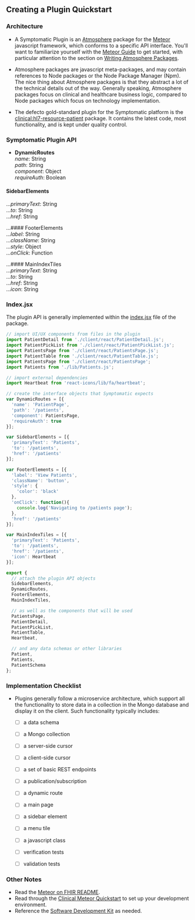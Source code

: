 ## Creating a Plugin Quickstart  

### Architecture  
- A Symptomatic Plugin is an [Atmosphere](https://atmospherejs.com) package for the [Meteor](https://www.meteor.com/) javascript framework, which conforms to a specific API interface.  You'll want to familiarize yourself with the [Meteor Guide](https://guide.meteor.com/) to get started, with particular attention to the section on [Writing Atmosphere Packages](https://guide.meteor.com/writing-atmosphere-packages.html).

- Atmosphere packages are javascript meta-packages, and may contain references to Node packages or the Node Package Manager (Npm).  The nice thing about Atmosphere packages is that they abstract a lot of the technical details out of the way.  Generally speaking, Atmosphere packages focus on clinical and healthcare business logic, compared to Node packages which focus on technology implementation.

- The defecto gold-standard plugin for the Symptomatic platform is the [clinical:hl7-resource-patient](https://github.com/clinical-meteor/hl7-resource-patient) package. It contains the latest code, most functionality, and is kept under quality control.  


### Symptomatic Plugin API  

- **DynamicRoutes**   
  _name_: String  
  _path_: String  
  _component_: Object  
  _requireAuth_: Boolean  

#### SidebarElements  
..._primaryText_: String    
..._to_: String   
..._href_: String  

...#### FooterElements  
..._label_: String    
..._className_: String    
..._style_: Object  
..._onClick_: Function    

...#### MainIndexTiles    
..._primaryText_: String    
..._to_: String   
..._href_: String   
..._icon_: String   


### Index.jsx  

The plugin API is generally implemented within the [index.jsx](https://github.com/clinical-meteor/hl7-resource-patient/blob/master/index.jsx) file of the package.  


```js
// import UI/UX components from files in the plugin
import PatientDetail from './client/react/PatientDetail.js';
import PatientPickList from './client/react/PatientPickList.js';
import PatientsPage from './client/react/PatientsPage.js';
import PatientTable from './client/react/PatientTable.js';
import PatientsPage from './client/react/PatientsPage';
import Patients from './lib/Patients.js';

// import external dependencies 
import Heartbeat from 'react-icons/lib/fa/heartbeat';

// create the interface objects that Symptomatic expects
var DynamicRoutes = [{
  'name': 'PatientPage',
  'path': '/patients',
  'component': PatientsPage,
  'requireAuth': true
}];

var SidebarElements = [{
  'primaryText': 'Patients',
  'to': '/patients',
  'href': '/patients'
}];

var FooterElements = [{
  'label': 'View Patients',
  'className': 'button',
  'style': {
    'color': 'black'
  },
  'onClick': function(){
    console.log('Navigating to /patients page');
  },
  'href': '/patients'
}];

var MainIndexTiles = [{
  'primaryText': 'Patients',
  'to': '/patients',
  'href': '/patients',
  'icon': Heartbeat
}];

export { 
  // attach the plugin API objects
  SidebarElements, 
  DynamicRoutes, 
  FooterElements, 
  MainIndexTiles,

  // as well as the components that will be used
  PatientsPage,
  PatientDetail,
  PatientPickList,
  PatientTable,
  Heartbeat,

  // and any data schemas or other libraries
  Patient,
  Patients,
  PatientSchema
};
```

### Implementation Checklist  
- Plugins generally follow a microservice architecture, which support all the functionality to store data in a collection in the Mongo database and display it on the client.  Such functionality typically includes:
    - [ ] a data schema
    - [ ] a Mongo collection
    - [ ] a server-side cursor
    - [ ] a client-side cursor
    - [ ] a set of basic REST endpoints
    - [ ] a publication/subscription
    - [ ] a dynamic route
    - [ ] a main page
    - [ ] a sidebar element
    - [ ] a menu tile
    - [ ] a javascript class
    - [ ] verification tests
    - [ ] validation tests


### Other Notes  

- Read the [Meteor on FHIR README](https://github.com/clinical-meteor/meteor-on-fhir).
- Read through the [Clinical Meteor Quickstart](https://github.com/clinical-meteor/software-development-kit/blob/master/documentation/getting.started.md) to set up your development environment.
- Reference the [Software Development Kit](https://github.com/clinical-meteor/software-development-kit) as needed.


